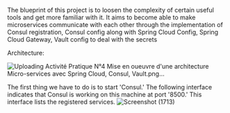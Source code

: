 
The blueprint of this project is to loosen the complexity of certain useful tools and get more familiar with it. It aims to become able to make microservices communicate with each other through the implementation of Consul registration, Consul config along with Spring Cloud Config, Spring Cloud Gateway, Vault config to deal with the secrets 



Architecture:

![Uploading Activité Pratique N°4  Mise en oueuvre d'une architecture Micro-services avec Spring Cloud, Consul, Vault.png…]()



The first thing we have to do is to start 'Consul.' The following interface indicates that Consul is working on this machine at port '8500.' 
This interface lists the registered services.
![Screenshot (1713)](https://github.com/YassineAlami/E-commerce-Micro-Services-SpringCloudConfig-ConsulConfig-SpringCloudGateway-ConsulRegistry-Vault/assets/40896739/c4a8f5e0-219f-448c-8437-79040257415c)


